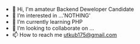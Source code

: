 - 👋 Hi, I'm amateur Backend Deweloper Candidate
- 👀 I’m interested in ...'NOTHING'
- 🌱 I’m currently learning PHP
- 💞️ I’m looking to collaborate on ...
- 📫 How to reach me utkub175@gmail.com

<!---
utkuulu/utkuulu is a ✨ special ✨ repository because its `README.md` (this file) appears on your GitHub profile.
You can click the Preview link to take a look at your changes.
--->

